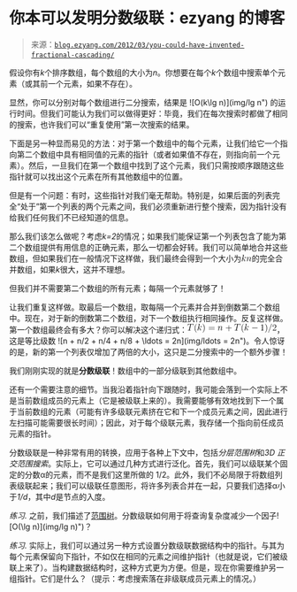 <!--yml

类别：未分类

date: 2024-07-01 18:17:37

-->

# 你本可以发明分数级联：ezyang 的博客

> 来源：[`blog.ezyang.com/2012/03/you-could-have-invented-fractional-cascading/`](http://blog.ezyang.com/2012/03/you-could-have-invented-fractional-cascading/)

假设你有*k*个排序数组，每个数组的大小为*n*。你想要在每个*k*个数组中搜索单个元素（或其前一个元素，如果不存在）。

显然，你可以分别对每个数组进行二分搜索，结果是 ![O(k\lg n)](img/lg n") 的运行时间。但我们可能认为我们可以做得更好：毕竟，我们在每次搜索时都做了相同的搜索，也许我们可以“重复使用”第一次搜索的结果。

下面是另一种显而易见的方法：对于第一个数组中的每个元素，让我们给它一个指向第二个数组中具有相同值的元素的指针（或者如果值不存在，则指向前一个元素）。然后，一旦我们在第一个数组中找到了这个元素，我们只需按顺序跟随这些指针就可以找出这个元素在所有其他数组中的位置。

但是有一个问题：有时，这些指针对我们毫无帮助。特别是，如果后面的列表完全“处于”第一个列表的两个元素之间，我们必须重新进行整个搜索，因为指针没有给我们任何我们不已经知道的信息。

那么我们该怎么做呢？考虑*k=2*的情况；如果我们能保证第一个列表包含了能为第二个数组提供有用信息的正确元素，那么一切都会好转。我们可以简单地合并这些数组，但如果我们在一般情况下这样做，我们最终会得到一个大小为![kn](img/b2931d4dac72237e5ab420c094722a83.png "kn")的完全合并数组，如果*k*很大，这并不理想。

但我们并不需要第二个数组的所有元素；每隔一个元素就够了！

让我们重复这样做。取最后一个数组，取每隔一个元素并合并到倒数第二个数组中。现在，对于新的倒数第二个数组，对下一个数组执行相同操作。反复这样做。第一个数组最终会有多大？你可以解决这个递归式：![T(k) = n + T(k-1)/2](img/ae7430846af6a2f79ef9b1e4192acce5.png "T(k) = n + T(k-1)/2")，这是等比级数 ![n + n/2 + n/4 + n/8 + \ldots = 2n](img/ldots = 2n")。令人惊讶的是，新的第一个列表仅增加了两倍的大小，这只是二分搜索中的一个额外步骤！

我们刚刚实现的就是**分数级联**！数组中的一部分级联到其他数组中。

还有一个需要注意的细节。当我沿着指针向下跟随时，我可能会落到一个实际上不是当前数组成员的元素上（它是被级联上来的）。我需要能够有效地找到下一个属于当前数组的元素（可能有许多级联元素挤在它和下一个成员元素之间，因此进行左扫描可能需要很长时间）；因此，对于每个级联元素，我存储一个指向前任成员元素的指针。

分数级联是一种非常有用的转换，应用于各种上下文中，包括*分层范围树*和*3D 正交范围搜索*。实际上，它可以通过几种方式进行泛化。首先，我们可以级联某个固定的分数α的元素，而不是我们这里所做的 1/2。此外，我们不必局限于将数组列表级联起来；我们可以级联任意图形，将许多列表合并在一起，只要我们选择α小于*1/d*，其中*d*是节点的入度。

*练习.* 之前，我们描述了[范围树](http://blog.ezyang.com/2012/02/visualizing-range-trees/)。分数级联如何用于将查询复杂度减少一个因子![O(\lg n)](img/lg n)")？

*练习.* 实际上，我们可以通过另一种方式设置分数级联数据结构中的指针。与其为每个元素保留向下指针，不如仅在相同的元素之间维护指针（也就是说，它们被级联上来了）。当构建数据结构时，这种方式更为方便。但是，现在你需要维护另一组指针。它们是什么？（提示：考虑搜索落在非级联成员元素上的情况。）
